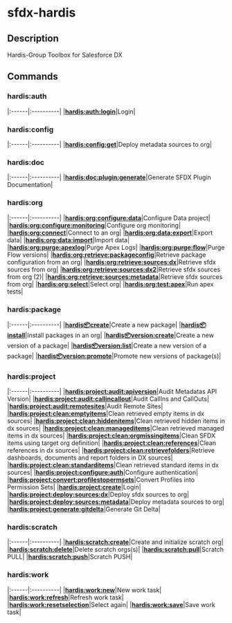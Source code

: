 <!-- This file has been generated with command 'sfdx hardis:doc:plugin:generate'. Please do not update it manually or it may be overwritten -->

# sfdx-hardis

## Description

Hardis-Group Toolbox for Salesforce DX

## Commands

### hardis:auth

|:------|:----------|
|[**hardis:auth:login**](hardis/auth/login.md)|Login|

### hardis:config

|:------|:----------|
|[**hardis:config:get**](hardis/config/get.md)|Deploy metadata sources to org|

### hardis:doc

|:------|:----------|
|[**hardis:doc:plugin:generate**](hardis/doc/plugin/generate.md)|Generate SFDX Plugin Documentation|

### hardis:org

|:------|:----------|
|[**hardis:org:configure:data**](hardis/org/configure/data.md)|Configure Data project|
|[**hardis:org:configure:monitoring**](hardis/org/configure/monitoring.md)|Configure org monitoring|
|[**hardis:org:connect**](hardis/org/connect.md)|Connect to an org|
|[**hardis:org:data:export**](hardis/org/data/export.md)|Export data|
|[**hardis:org:data:import**](hardis/org/data/import.md)|Import data|
|[**hardis:org:purge:apexlog**](hardis/org/purge/apexlog.md)|Purge Apex Logs|
|[**hardis:org:purge:flow**](hardis/org/purge/flow.md)|Purge Flow versions|
|[**hardis:org:retrieve:packageconfig**](hardis/org/retrieve/packageconfig.md)|Retrieve package configuration from an org|
|[**hardis:org:retrieve:sources:dx**](hardis/org/retrieve/sources/dx.md)|Retrieve sfdx sources from org|
|[**hardis:org:retrieve:sources:dx2**](hardis/org/retrieve/sources/dx2.md)|Retrieve sfdx sources from org (2)|
|[**hardis:org:retrieve:sources:metadata**](hardis/org/retrieve/sources/metadata.md)|Retrieve sfdx sources from org|
|[**hardis:org:select**](hardis/org/select.md)|Select org|
|[**hardis:org:test:apex**](hardis/org/test/apex.md)|Run apex tests|

### hardis:package

|:------|:----------|
|[**hardis:package:create**](hardis/package/create.md)|Create a new package|
|[**hardis:package:install**](hardis/package/install.md)|Install packages in an org|
|[**hardis:package:version:create**](hardis/package/version/create.md)|Create a new version of a package|
|[**hardis:package:version:list**](hardis/package/version/list.md)|Create a new version of a package|
|[**hardis:package:version:promote**](hardis/package/version/promote.md)|Promote new versions of package(s)|

### hardis:project

|:------|:----------|
|[**hardis:project:audit:apiversion**](hardis/project/audit/apiversion.md)|Audit Metadatas API Version|
|[**hardis:project:audit:callincallout**](hardis/project/audit/callincallout.md)|Audit CallIns and CallOuts|
|[**hardis:project:audit:remotesites**](hardis/project/audit/remotesites.md)|Audit Remote Sites|
|[**hardis:project:clean:emptyitems**](hardis/project/clean/emptyitems.md)|Clean retrieved empty items in dx sources|
|[**hardis:project:clean:hiddenitems**](hardis/project/clean/hiddenitems.md)|Clean retrieved hidden items in dx sources|
|[**hardis:project:clean:manageditems**](hardis/project/clean/manageditems.md)|Clean retrieved managed items in dx sources|
|[**hardis:project:clean:orgmissingitems**](hardis/project/clean/orgmissingitems.md)|Clean SFDX items using target org definition|
|[**hardis:project:clean:references**](hardis/project/clean/references.md)|Clean references in dx sources|
|[**hardis:project:clean:retrievefolders**](hardis/project/clean/retrievefolders.md)|Retrieve dashboards, documents and report folders in DX sources|
|[**hardis:project:clean:standarditems**](hardis/project/clean/standarditems.md)|Clean retrieved standard items in dx sources|
|[**hardis:project:configure:auth**](hardis/project/configure/auth.md)|Configure authentication|
|[**hardis:project:convert:profilestopermsets**](hardis/project/convert/profilestopermsets.md)|Convert Profiles into Permission Sets|
|[**hardis:project:create**](hardis/project/create.md)|Login|
|[**hardis:project:deploy:sources:dx**](hardis/project/deploy/sources/dx.md)|Deploy sfdx sources to org|
|[**hardis:project:deploy:sources:metadata**](hardis/project/deploy/sources/metadata.md)|Deploy metadata sources to org|
|[**hardis:project:generate:gitdelta**](hardis/project/generate/gitdelta.md)|Generate Git Delta|

### hardis:scratch

|:------|:----------|
|[**hardis:scratch:create**](hardis/scratch/create.md)|Create and initialize scratch org|
|[**hardis:scratch:delete**](hardis/scratch/delete.md)|Delete scratch orgs(s)|
|[**hardis:scratch:pull**](hardis/scratch/pull.md)|Scratch PULL|
|[**hardis:scratch:push**](hardis/scratch/push.md)|Scratch PUSH|

### hardis:work

|:------|:----------|
|[**hardis:work:new**](hardis/work/new.md)|New work task|
|[**hardis:work:refresh**](hardis/work/refresh.md)|Refresh work task|
|[**hardis:work:resetselection**](hardis/work/resetselection.md)|Select again|
|[**hardis:work:save**](hardis/work/save.md)|Save work task|
